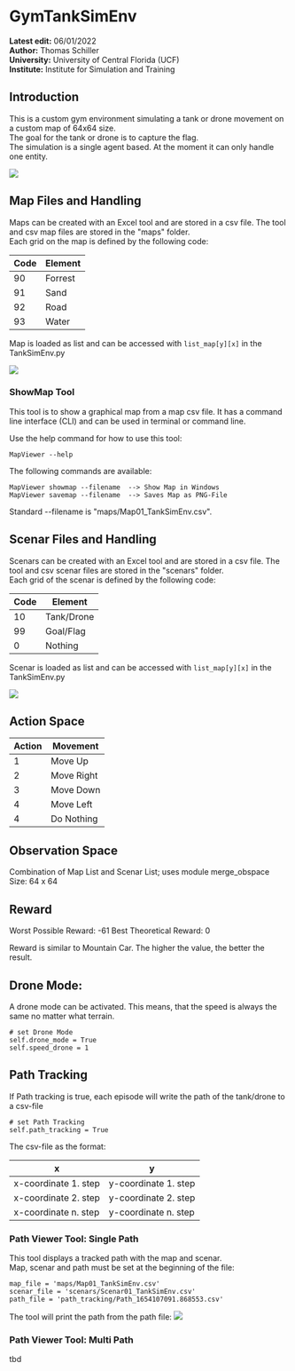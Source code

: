 # GymTankSimEnv
**Latest edit:** 06/01/2022<br>
**Author:** Thomas Schiller<br>
**University:** University of Central Florida (UCF)<br>
**Institute:** Institute for Simulation and Training<br>

## Introduction
This is a custom gym environment simulating a tank or drone movement on a custom map of 64x64 size.<br>
The goal for the tank or drone is to capture the flag.<br>
The simulation is a single agent based. At the moment it can only handle one entity.

![](img/gymtankenv_screenshot.png)

## Map Files and Handling

Maps can be created with an Excel tool and are stored in a csv file. The tool and csv map files are stored in the "maps" folder.<br>
Each grid on the map is defined by the following code:

|Code   |Element    |
|-------|-----------|
|90     |Forrest    |
|91     |Sand       |
|92     |Road       |
|93     |Water      |

Map is loaded as list and can be accessed with `list_map[y][x]` in the TankSimEnv.py

![](img/excel_tool_map.png)

### ShowMap Tool
This tool is to show a graphical map from a map csv file. It has a command line interface (CLI) and can be used in terminal or command line.<br>

Use the help command for how to use this tool:

	MapViewer --help
	
   The following commands are available:
    
	MapViewer showmap --filename  --> Show Map in Windows
	MapViewer savemap --filename  --> Saves Map as PNG-File

Standard --filename is "maps/Map01_TankSimEnv.csv".
    
## Scenar Files and Handling

Scenars can be created with an Excel tool and are stored in a csv file. The tool and csv scenar files are stored in the "scenars" folder.<br>
Each grid of the scenar is defined by the following code:

|Code   |Element    |
|-------|-----------|
|10     |Tank/Drone |
|99     |Goal/Flag  |
|0      |Nothing    |

Scenar is loaded as list and can be accessed with `list_map[y][x]` in the TankSimEnv.py

![](img/excel_tool_scenar.png)
    
## Action Space

|Action|Movement   |
|------|-----------|
|1     |Move Up    |
|2     |Move Right |
|3     |Move Down  |
|4     |Move Left  |
|4     |Do Nothing |
    
## Observation Space
Combination of Map List and Scenar List; uses module merge_obspace<br>
Size: 64 x 64

## Reward
Worst Possible Reward: -61
Best Theoretical Reward: 0

Reward is similar to Mountain Car. The higher the value, the better the result.

## Drone Mode:
A drone mode can be activated. This means, that the speed is always the same no matter what terrain.

	# set Drone Mode
	self.drone_mode = True
	self.speed_drone = 1

## Path Tracking
If Path tracking is true, each episode will write the path of the tank/drone to a csv-file<br>

    # set Path Tracking
    self.path_tracking = True

The csv-file as the format:

|x                    |y                    |
|---------------------|---------------------|
|x-coordinate 1. step |y-coordinate 1. step |
|x-coordinate 2. step |y-coordinate 2. step |
|x-coordinate n. step |y-coordinate n. step |
    
    
### Path Viewer Tool: Single Path
This tool displays a tracked path with the map and scenar.<br>
Map, scenar and path must be set at the beginning of the file:

	map_file = 'maps/Map01_TankSimEnv.csv'
	scenar_file = 'scenars/Scenar01_TankSimEnv.csv'
	path_file = 'path_tracking/Path_1654107091.868553.csv'
	
The tool will print the path from the path file:
![](img/single_path_track_plot.png)

### Path Viewer Tool: Multi Path
tbd
